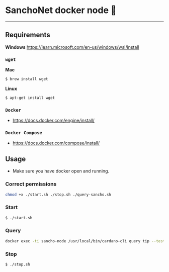 
# SanchoNet docker node 🤠

---

## Requirements

**Windows**
https://learn.microsoft.com/en-us/windows/wsl/install

### `wget`

**Mac**
```bash
$ brew install wget
```

**Linux**
```bash
$ apt-get install wget
```

### `Docker`
- https://docs.docker.com/engine/install/

### `Docker Compose`
- https://docs.docker.com/compose/install/

## Usage
- Make sure you have docker open and running.

### Correct permissions
```bash
chmod +x ./start.sh ./stop.sh ./query-sancho.sh
```

### Start
```bash
$ ./start.sh
```

### Query
```bash
docker exec -ti sancho-node /usr/local/bin/cardano-cli query tip --testnet-magic 4
```

### Stop
```bash
$ ./stop.sh
```
